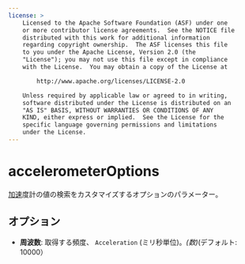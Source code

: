 ```yaml
---
license: >
    Licensed to the Apache Software Foundation (ASF) under one
    or more contributor license agreements.  See the NOTICE file
    distributed with this work for additional information
    regarding copyright ownership.  The ASF licenses this file
    to you under the Apache License, Version 2.0 (the
    "License"); you may not use this file except in compliance
    with the License.  You may obtain a copy of the License at

        http://www.apache.org/licenses/LICENSE-2.0

    Unless required by applicable law or agreed to in writing,
    software distributed under the License is distributed on an
    "AS IS" BASIS, WITHOUT WARRANTIES OR CONDITIONS OF ANY
    KIND, either express or implied.  See the License for the
    specific language governing permissions and limitations
    under the License.
---
```


# accelerometerOptions

<a href="../acceleration/acceleration.html">加速</a>度計の値の検索をカスタマイズするオプションのパラメーター。

## オプション

*   **周波数**: 取得する頻度、 `Acceleration` (ミリ秒単位)。*(数)*(デフォルト: 10000）